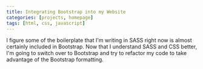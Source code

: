 ```yaml
---
title: Integrating Bootstrap into my Website
categories: [projects, homepage]
tags: [html, css, javascript]
---
```

I figure some of the boilerplate that I'm writing in SASS right now is almost certainly included in Bootstrap.
Now that I understand SASS and CSS better, I'm going to switch over to Bootstrap and try
 to refactor my code to take advantage of the Bootstrap formatting.
